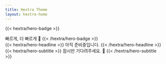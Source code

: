 ```yaml
---
title: Hextra Theme
layout: hextra-home
---
```


{{< hextra/hero-badge >}}
  <div class="hx-w-2 hx-h-2 hx-rounded-full hx-bg-primary-400"></div>
  <span>빠르게, 더 빠르게 🚀</span>
{{< /hextra/hero-badge >}}

<div class="hx-mt-6 hx-mb-6">
{{< hextra/hero-headline >}}
  아직 준비중입니다.
{{< /hextra/hero-headline >}}
</div>

<div class="hx-mb-12">
{{< hextra/hero-subtitle >}}
  잠시만 기다려주세요. 🙏
{{< /hextra/hero-subtitle >}}
</div>
